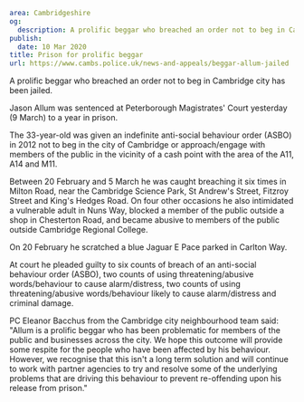 ```yaml
area: Cambridgeshire
og:
  description: A prolific beggar who breached an order not to beg in Cambridge city has been jailed.
publish:
  date: 10 Mar 2020
title: Prison for prolific beggar
url: https://www.cambs.police.uk/news-and-appeals/beggar-allum-jailed
```

A prolific beggar who breached an order not to beg in Cambridge city has been jailed.

Jason Allum was sentenced at Peterborough Magistrates' Court yesterday (9 March) to a year in prison.

The 33-year-old was given an indefinite anti-social behaviour order (ASBO) in 2012 not to beg in the city of Cambridge or approach/engage with members of the public in the vicinity of a cash point with the area of the A11, A14 and M11.

Between 20 February and 5 March he was caught breaching it six times in Milton Road, near the Cambridge Science Park, St Andrew's Street, Fitzroy Street and King's Hedges Road. On four other occasions he also intimidated a vulnerable adult in Nuns Way, blocked a member of the public outside a shop in Chesterton Road, and became abusive to members of the public outside Cambridge Regional College.

On 20 February he scratched a blue Jaguar E Pace parked in Carlton Way.

At court he pleaded guilty to six counts of breach of an anti-social behaviour order (ASBO), two counts of using threatening/abusive words/behaviour to cause alarm/distress, two counts of using threatening/abusive words/behaviour likely to cause alarm/distress and criminal damage.

PC Eleanor Bacchus from the Cambridge city neighbourhood team said: "Allum is a prolific beggar who has been problematic for members of the public and businesses across the city. We hope this outcome will provide some respite for the people who have been affected by his behaviour. However, we recognise that this isn't a long term solution and will continue to work with partner agencies to try and resolve some of the underlying problems that are driving this behaviour to prevent re-offending upon his release from prison."
